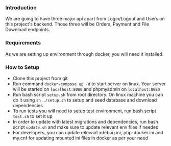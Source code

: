 ### Introduction

We are going to have three major api apart from Login/Logout and Users on this project's backend. Those three will be Orders, Payment and File Download endpoints.

### Requirements

As we are setting up environment through docker, you will need it installed.

### How to Setup

- Clone this project from git
- Run command `docker-compose up -d` to start server on linux. Your server will be started on `localhost:8000` and phpmyadmin on `localhost:8080`
- Run bash script `setup.sh` from root directory. On linux machine you can do it using `sh ./setup.sh` to setup and seed database and download dependencies
- To run tests you will need to setup test environment, run bash script `test.sh` to set it up
- In order to update with latest migrations and dependencies, run bash script `update.sh` and make sure to update relevant env files if needed
- For developers, you can update relevant xdebug.ini, php-docker.ini and my.cnf for updating mounted ini files in docker as per your need
